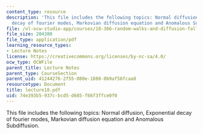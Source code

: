 ```yaml
---
content_type: resource
description: 'This file includes the following topics: Normal diffusion, Exponential
  decay of fourier modes, Markovian diffusion equation and Anomalous Subdiffusion.'
file: /ol-ocw-studio-app/courses/18-366-random-walks-and-diffusion-fall-2006/74e393b5937cbcd5d685f66f3ffce0f0_lecture18.pdf
file_size: 204380
file_type: application/pdf
learning_resource_types:
- Lecture Notes
license: https://creativecommons.org/licenses/by-nc-sa/4.0/
ocw_type: OCWFile
parent_title: Lecture Notes
parent_type: CourseSection
parent_uid: 41244276-2f55-080e-1888-0b9af56fcaa8
resourcetype: Document
title: lecture18.pdf
uid: 74e393b5-937c-bcd5-d685-f66f3ffce0f0
---
```

This file includes the following topics: Normal diffusion, Exponential decay of fourier modes, Markovian diffusion equation and Anomalous Subdiffusion.